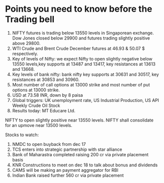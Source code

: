 # Points you need to know before the Trading bell
1. NIFTY futures is trading below 13550 levels in Singaporean exchange. Dow Jones closed below 29900 and futures trading slightly positive above 29800.
2. WTI Crude and Brent Crude December futures at 46.93 & 50.07 $ respectively. 
3. Key of levels of Nifty: we expect Nifty to open slightly negative below 13550 levels,key supports at 13487 and 13417, key resistances at 13613 and 13668.
4. Key levels of bank nifty: bank nifty key supports at 30631 and 30517, key resistances at 30853 and 30960.
5. Most number of call options at 13000 strike and most number of put options at 13000 strike.
6. USD at 73.58 INR, down by 8 paisa
7. Global triggers: UK unemployment rate, US Industrial Production, US API Weekly Crude Oil Stock
8. Results today: MT Educare Ltd.

NIFTY to open slightly positive near 13550 levels. NIFTY shall consolidate for an upmove near 13500 levels.

Stocks to watch:
1. NMDC to open buyback from dec 17
2. TCS enters into strategic partnership with star alliance
3. Bank of Maharastra completed raising 200 cr via private placement basis
4. KNR Constructions to meet on dec 18 to talk about bonus and dividends
5. CAMS will be making an payment aggregator for RBI
6. Indian Bank raised further 560 cr via private placement 
